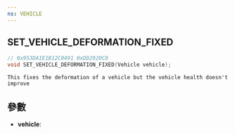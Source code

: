 ```yaml
---
ns: VEHICLE
---
```

## SET_VEHICLE_DEFORMATION_FIXED

```c
// 0x953DA1E1B12C0491 0xDD2920C8
void SET_VEHICLE_DEFORMATION_FIXED(Vehicle vehicle);
```

```
This fixes the deformation of a vehicle but the vehicle health doesn't improve  
```

## 參數
* **vehicle**: 

